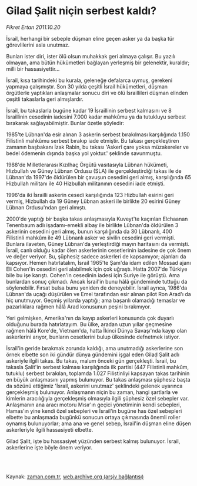 # Gilad Şalit niçin serbest kaldı?

*Fikret Ertan 2011.10.20*

<td class="columnist-detail">
<p>İsrail, herhangi bir sebeple düşman eline geçen asker ya da başka tür görevlilerini asla unutmaz.</p>
<p>
<div id="haberMetinDiv">
<p> Bunları ister diri, ister ölü olsun muhakkak geri almaya çalışır. Bu yazılı olmayan, ama bütün hükümetleri bağlayan yerleşmiş bir gelenektir, kuraldır; milli bir hassasiyettir...
<p>İsrail, kısa tarihindeki bu kurala, geleneğe defalarca uymuş, gerekeni yapmaya çalışmıştır. Son 30 yılda çeşitli İsrail hükümetleri, düşman örgütlerle yaptıkları anlaşmalar sonucu diri ve ölü İsraillileri düşman elinden çeşitli takaslarla geri almışlardır.
<p>İsrail, bu takaslarla bugüne kadar 19 İsraillinin serbest kalmasını ve 8 İsraillinin cesedinin iadesini 7.000 kadar mahkûmu ya da tutukluyu serbest bırakarak sağlayabilmiştir. Bunlar özetle şöyledir:
<p>1985'te Lübnan'da esir alınan 3 askerin serbest bırakılması karşılığında 1.150 Filistinli mahkûmu serbest bırakıp iade etmiştir. Bu takası gerçekleştiren zamanın başbakanı İzak Rabin, bu takası 'Askerî çare yoksa müzakereler ve bedel ödemenin dışında başka yol yoktur.' şeklinde savunmuştu.
<p>1988'de Milletlerarası Kızılhaç Örgütü vasıtasıyla Lübnan hükümeti, Hizbullah ve Güney Lübnan Ordusu (SLA) ile gerçekleştirdiği takas ile de Lübnan'da 1997'de öldürülen bir çavuşun cesedini geri almış, karşılığında 65 Hizbullah militanı ile 40 Hizbullah militanının cesedini iade etmişti.
<p>1996'da iki İsrailli askerin cesedi karşılığında 123 Hizbullah esirini geri vermiş, Hizbullah da 19 Güney Lübnan askeri ile birlikte 20 esirini Güney Lübnan Ordusu'ndan geri almıştı.
<p>2000'de yaptığı bir başka takas anlaşmasıyla Kuveyt'te kaçırılan Elchaanan Tenenbaum adlı işadamı-emekli albay ile birlikte Lübnan'da öldürülen 3 askerinin cesedini geri almış, bunun karşılığında da 30 Lübnanlı, 400 Filistinli mahkûm ile 49 Lübnanlı asker ve sivilin cesedini geri vermişti. Bunlara ilaveten, Güney Lübnan'da yerleştirdiği mayın haritasını da vermişti. İsrail, canlı olduğu kadar ölen askerlerinin cesetlerinin iadesine de çok önem ve değer veriyor. Bu, şüphesiz sadece askerleri de kapsamıyor; ajanları da kapsıyor. Hemen hatırlatalım, İsrail 1965'te Şam'da idam edilen Mossad ajanı Eli Cohen'in cesedini geri alabilmek için çok uğraştı. Hatta 2007'de Türkiye bile bu işe karıştı. Cohen'in cesedinin iadesi için Suriye ile görüştü. Ama bunlardan sonuç çıkmadı. Ancak İsrail'in bunu hâlâ gündeminde tuttuğu da söylenebilir. Fırsat bulsa bunu yeniden de deneyebilir. İsrail ayrıca, 1986'da Lübnan'da uçağı düşürülen ve Emel tarafından esir alınan pilot Ron Arad'ı da hiç unutmuyor. Geçmiş yıllarda yaptığı; ama başarılı olamadığı temaslar ve pazarlıklara rağmen hâlâ Arad konusunun peşini bırakmıyor.
<p>Yeri gelmişken, Amerika'nın da kayıp askerleri konusunda çok duyarlı olduğunu burada hatırlatayım. Bu ülke, aradan uzun yıllar geçmesine rağmen hâlâ Kore'de, Vietnam'da, hatta İkinci Dünya Savaşı'nda kayıp olan askerlerini arıyor, bunların cesetlerini bulup ülkesinde defnetmek istiyor.
<p>İsrail'in geride bırakmak zorunda kaldığı, ama unutmadığı askerlerine son örnek elbette son iki gündür dünya gündemini işgal eden Gilad Şalit adlı askeriyle ilgili takas. Bu takas, malum önceki gün gerçekleşti. İsrail, bu takasla Şalit'in serbest kalması karşılığında ilk partisi (447 Filistinli mahkûm, tutuklu) serbest bırakılan, toplamda 1.027 Filistinliyi kapsayan takas tarihinin en büyük anlaşmasını yapmış bulunuyor. Bu takas anlaşması şüphesiz başta da sözünü ettiğimiz 'İsrail, askerini unutmaz' şeklindeki gelenek uyarınca gerçekleşmiş bulunuyor. Anlaşmanın niçin bu zaman, hangi şartlarla ve kimlerin aracılığıyla gerçekleşmiş olmasıyla ilgili şüphesiz özel sebepler var. Anlaşmanın ana aracı motoru Mısır'ın geçici yönetiminin kendi sebepleri, Hamas'ın yine kendi özel sebepleri ve İsrail'in bugüne has özel sebepleri elbette bu anlaşmada bugünkü sonucun ortaya çıkmasında önemli roller oynamış bulunuyorlar; ama ana ve genel sebep, İsrail'in düşman eline düşen askerleriyle ilgili hassasiyeti elbette.
<p>Gilad Şalit, işte bu hassasiyet yüzünden serbest kalmış bulunuyor. İsrail, askerlerine işte böyle önem veriyor. </p></p></p></p></p></p></p></p></p></p></div>
</p>


<p><br>
		 </br></p></td>

Kaynak: [zaman.com.tr](http://zaman.com.tr/yazar.do?yazino=1192650), [web.archive.org (arşiv bağlantısı)](http://web.archive.org/web/20111118053239/http://www.zaman.com.tr:80/yazar.do?yazino=1192650)

